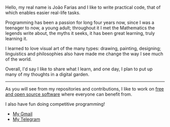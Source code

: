 Hello, my real name is João Farias and I like to write practical code, that of which enables easier real-life tasks.

Programming has been a passion for long four years now, since I was a teenager to now, a young adult; throughout it I met the Mathematics the legends write about, the myths it seeks, it has been great learning, truly learning it.

I learned to love visual art of the many types: drawing, painting, designing; linguistics and philosophies also have made me change the way I see much of the world.

Overall, I'd say I like to share what I learn, and one day, I plan to put up many of my thoughts in a digital garden.

___

As you will see from my repositories and contributions, I like to work on [free and open source software](https://www.fsf.org/) where everyone can benefit from.

I also have fun doing competitive programming!

- [My Gmail](mailto:koetemagie@gmail.com)
- [My Telegram](https://t.me/beyond_magic)
